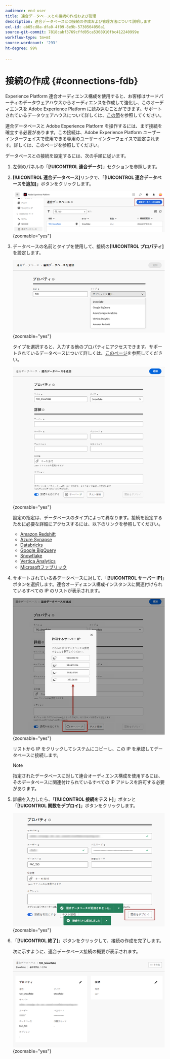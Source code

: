 ```yaml
---
audience: end-user
title: 連合データベースとの接続の作成および管理
description: 連合データベースとの接続の作成および管理方法について説明します
exl-id: ab65cd8a-dfa0-4f09-8e9b-5730564050a1
source-git-commit: 7818cabf3769cffd05ca5308910fbc412240999e
workflow-type: tm+mt
source-wordcount: '293'
ht-degree: 99%

---
```


# 接続の作成 {#connections-fdb}

Experience Platform 連合オーディエンス構成を使用すると、お客様はサードパーティのデータウェアハウスからオーディエンスを作成して強化し、このオーディエンスを Adobe Experience Platform に読み込むことができます。サポートされているデータウェアハウスについて詳しくは、[この節](../start/access-prerequisites.md#supported-systems)を参照してください。

連合データベースと Adobe Experience Platform を操作するには、まず接続を確立する必要があります。この接続は、Adobe Experience Platform ユーザーインターフェイスで使用できる専用のユーザーインターフェイスで設定されます。詳しくは、このページを参照してください。

データベースとの接続を設定するには、次の手順に従います。

1. 左側のパネルの「**[!UICONTROL 連合データ]**」セクションを参照します。

1. **[!UICONTROL 連合データベース]**&#x200B;リンクで、「**[!UICONTROL 連合データベースを追加]**」ボタンをクリックします。

   ![](assets/connections_list.png){zoomable="yes"}

1. データベースの名前とタイプを使用して、接続の&#x200B;**[!UICONTROL プロパティ]**&#x200B;を設定します。

   ![](assets/connections_name.png){zoomable="yes"}

   タイプを選択すると、入力する他のプロパティにアクセスできます。サポートされているデータベースについて詳しくは、[このページ](federated-db.md)を参照してください。

   ![](assets/connections_details.png){zoomable="yes"}

   設定の指定は、データベースのタイプによって異なります。接続を設定するために必要な詳細にアクセスするには、以下のリンクを参照してください。

   * [Amazon Redshift](federated-db.md#amazon-redshift)
   * [Azure Synapse](federated-db.md#azure-synapse-redshift)
   * [Databricks](federated-db.md#databricks)
   * [Google BigQuery](federated-db.md#google-big-query)
   * [Snowflake](federated-db.md#snowflake)
   * [Vertica Analytics](federated-db.md#vertica-analytics)
   * [Microsoftファブリック](federated-db.md#microsoft-fabric)

1. サポートされている各データベースに対して、「**[!UICONTROL サーバー IP]**」ボタンを選択します。連合オーディエンス構成インスタンスに関連付けられているすべての IP のリストが表示されます。

   ![](assets/connections_server_IPs.png){zoomable="yes"}

   リストから IP をクリックしてシステムにコピーし、この IP を承認してデータベースに接続します。

   >[!NOTE]
   >
   >指定されたデータベースに対して連合オーディエンス構成を使用するには、そのデータベースに関連付けられているすべての IP アドレスを許可する必要があります。

1. 詳細を入力したら、「**[!UICONTROL 接続をテスト]**」ボタンと「**[!UICONTROL 関数をデプロイ]**」ボタンをクリックします。

   ![](assets/connections_testdeploy.png){zoomable="yes"}

1. 「**[!UICONTROL 終了]**」ボタンをクリックして、接続の作成を完了します。

   次に示すように、連合データベース接続の概要が表示されます。

   ![](assets/connections_overview.png){zoomable="yes"}
